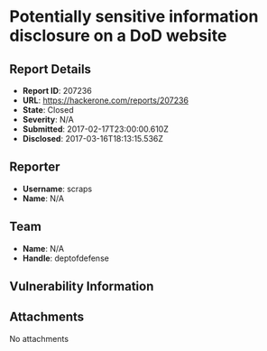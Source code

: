 # Potentially sensitive information disclosure on a DoD website

## Report Details
- **Report ID**: 207236
- **URL**: https://hackerone.com/reports/207236
- **State**: Closed
- **Severity**: N/A
- **Submitted**: 2017-02-17T23:00:00.610Z
- **Disclosed**: 2017-03-16T18:13:15.536Z

## Reporter
- **Username**: scraps
- **Name**: N/A

## Team
- **Name**: N/A
- **Handle**: deptofdefense

## Vulnerability Information


## Attachments
No attachments
